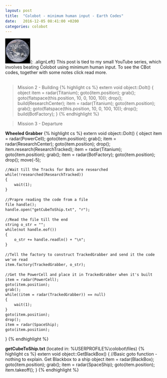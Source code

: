 ```yaml
---
layout: post
title:  "Colobot - minimum human input - Earth Codes"
date:   2016-12-05 08:41:00 +0200
categories: colobot
---
```



![menu_02.png](/images/colobot/01_earth.png){: .alignLeft} This post is tied to my small YouTube series, which involves beating Colobot using minimum human input. To see the CBot codes, together with some notes click read more.
<br><br>
<!--more-->

> Mission 2 - Building
{% highlight cs %}
extern void object::DoIt()
{
	object item = radar(Titanium);
	goto(item.position);
	grab();
	goto(flatspace(this.position, 10, 0, 100, 10));
	drop();
	build(ResearchCenter);
	item = radar(Titanium);
	goto(item.position);
	grab();
	goto(flatspace(this.position, 10, 0, 100, 10));
	drop();
	build(BotFactory);
}
{% endhighlight %}

> Mission 3 - Departure

**Wheeled Grabber**
{% highlight cs %}
extern void object::DoIt()
{
	object item = radar(PowerCell);
	goto(item.position);
	grab();
	item = radar(ResearchCenter);
	goto(item.position);
	drop();
	item.research(ResearchTracked);
	item = radar(Titanium);
	goto(item.position);
	grab();
	item = radar(BotFactory);
	goto(item.position);
	drop();
	move(-5);
	
	//Wait till the Tracks for Bots are researched
	while(!researched(ResearchTracked))
	{
		wait(1);
	}
	
	//Prapre reading the code from a file
	file handle();
	handle.open("getCubeToShip.txt", "r");
	
	//Read the file till the end
	string o_str = "";
	while(not handle.eof())
	{
		o_str += handle.readln() + "\n";
	}
	
	//Tell the factory to construct TrackedGrabber and send it the code we've read
	item.factory(TrackedGrabber, o_str);
	
	//Get the PowerCell and place it in TrackedGrabber when it's built
	item = radar(PowerCell);
	goto(item.position);
	grab();
	while((item = radar(TrackedGrabber)) == null)
	{
		wait(1);
	}
	goto(item.position);
	drop();
	item = radar(SpaceShip);
	goto(item.position);
}
{% endhighlight %}

**getCubeToShip.txt** (located in: %USERPROFILE%\colobot\files\)
{% highlight cs %}
extern void object::GetBlackBox()
{
	//Basic goto function - nothing to explain. Get Blackbox to a ship
	object item = radar(BlackBox);
	goto(item.position);
	grab();
	item = radar(SpaceShip);
	goto(item.position);
	item.takeoff();
}
{% endhighlight %}


